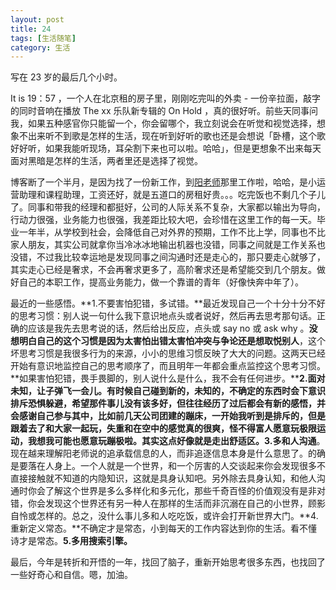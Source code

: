 ```yaml
---
layout: post
title: 24 
tags: [生活随笔]
category: 生活
---
```


写在 23 岁的最后几个小时。

It is 19：57 ，一个人在北京租的房子里，刚刚吃完叫的外卖 - 一份辛拉面，敲字的同时音响在播放 The xx 乐队新专辑的  On Hold ，真的很好听。前些天同事问我，如果五种感官你只能留一个，你会留哪个，我立刻说会在听觉和视觉选择，想象不出来听不到歌是怎样的生活，现在听到好听的歌也还是会想说「卧槽，这个歌好好听，如果我能听现场，耳朵割下来也可以啦。哈哈」，但是更想象不出来每天面对黑暗是怎样的生活，两者里还是选择了视觉。

博客断了一个半月，是因为找了一份新工作，到[阳老师](http://www.yangzhiping.com/)那里工作啦，哈哈，是小运营助理和课程助理，工资还好，就是五道口的房租好贵。。。吃完饭也不剩几个子儿了。同事和带我的经理和都挺好，公司的人际关系不复杂，大家都以输出为导向，行动力很强，业务能力也很强，我差距比较大吧，会珍惜在这里工作的每一天。毕业一年半，从学校到社会，会降低自己对外界的预期，工作不比上学，同事也不比家人朋友，其实公司就拿你当冷冰冰地输出机器也没错，同事之间就是工作关系也没错，不过我比较幸运地是发现同事之间沟通时还是走心的，那只要走心就够了，其实走心已经是奢求，不会再奢求更多了，高阶奢求还是希望能交到几个朋友。做好自己的本职工作，提高业务能力，做一个靠谱的青年（好像快奔中年了）。

最近的一些感悟。**1.不要害怕犯错，多试错。**最近发现自己一个十分十分不好的思考习惯：别人说一句什么我下意识地点头或者说好，然后再去思考那句话。正确的应该是我先去思考说的话，然后给出反应，点头或 say no 或 ask why 。**没想明白自己的这个习惯是因为太害怕出错太害怕冲突与争论还是想取悦别人**，这个坏思考习惯是我很多行为的来源，小小的思维习惯反映了大大的问题。这两天已经开始有意识地监控自己的思考顺序了，而且明年一年都会重点监控这个思考习惯。**如果害怕犯错，畏手畏脚的，别人说什么是什么，我不会有任何进步。****2.面对未知，让子弹飞一会儿。**有时候自己碰到新的，未知的，不确定的东西时会下意识排斥恐惧躲避，希望那件事儿没有该多好，但往往经历了过后都会有新的感悟，并会感谢自己参与其中，比如前几天公司团建的蹦床，一开始我听到是排斥的，但是跟着去了和大家一起玩，失重和在空中的感觉真的很爽，怪不得富人愿意玩极限运动，我想我可能也愿意玩蹦极啦**。其实这点好像就是走出舒适区。3.多和人沟通**。现在越来理解阳老师说的追承载信息的人，而非追逐信息本身是什么意思了。的确是要落在人身上。一个人就是一个世界，和一个厉害的人交谈起来你会发现很多不直接接触就不知道的内隐知识，这就是具身认知吧。另外除去具身认知，和他人沟通时你会了解这个世界是多么多样化和多元化，那些千奇百怪的价值观没有是非对错，你会发现这个世界还有另一种人在那样的生活而非沉溺在自己的小世界，顾影自怜或怎样的。总之，没什么事儿多和人吃吃饭，或许会打开新世界大门。**4.重新定义常态。**不确定才是常态，小到每天的工作内容达到你的生活。看不懂诗才是常态。**5.多用搜索引擎。**

最后，今年是转折和开悟的一年，找回了脑子，重新开始思考很多东西，也找回了一些好奇心和自信。嗯，加油。




